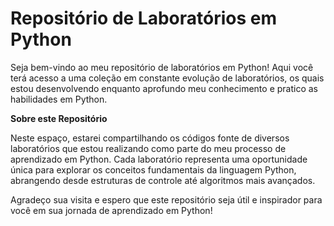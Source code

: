
# Repositório de Laboratórios em Python
Seja bem-vindo ao meu repositório de laboratórios em Python! Aqui você terá acesso a uma coleção em constante evolução de laboratórios, os quais estou desenvolvendo enquanto aprofundo meu conhecimento e pratico as habilidades em Python.

**Sobre este Repositório**

Neste espaço, estarei compartilhando os códigos fonte de diversos laboratórios que estou realizando como parte do meu processo de aprendizado em Python. Cada laboratório representa uma oportunidade única para explorar os conceitos fundamentais da linguagem Python, abrangendo desde estruturas de controle até algoritmos mais avançados.

Agradeço sua visita e espero que este repositório seja útil e inspirador para você em sua jornada de aprendizado em Python!
